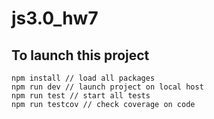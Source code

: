 # js3.0_hw7

## To launch this project
```
npm install // load all packages
npm run dev // launch project on local host
npm run test // start all tests
npm run testcov // check coverage on code
```